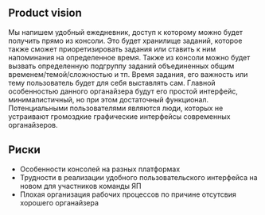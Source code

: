 ## Product vision

Мы напишем удобный ежедневник, доступ к которому можно будет получить прямо из консоли. Это будет хранилище заданий, которое также сможет приоретизировать задания или ставить к ним напоминания на определенное время. Также из консоли можно будет вызвать определенную подгруппу заданий объединенных общим временем/темой/сложностью и тп. Время задания, его важность или тему пользователь будет для себя выставлять сам. Главной особенностью данного органайзера будут его простой интерфейс, минималистичный, но при этом достаточный функционал. Потенциальными пользователями являются люди, которых не устраивают громоздкие графические интерфейсы современных органайзеров.

## Риски

- Особенности консолей на разных платформах
- Трудности в реализации удобного пользовательского интерфейса на новом для участников команды ЯП
- Плохая организация рабочих процессов по причине отсутсвия хорошего органайзера
